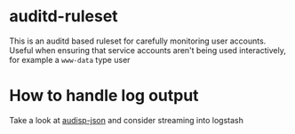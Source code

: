 # auditd-ruleset
This is an auditd based ruleset for carefully monitoring user accounts. Useful when ensuring that service accounts aren't being used interactively, for example a `www-data` type user

# How to handle log output

Take a look at [audisp-json](https://github.com/gdestuynder/audisp-json) and consider streaming into logstash
